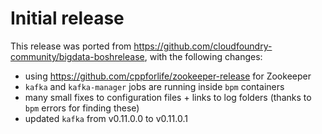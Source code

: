 # Initial release

This release was ported from https://github.com/cloudfoundry-community/bigdata-boshrelease, with the following changes:

* using https://github.com/cppforlife/zookeeper-release for Zookeeper
* `kafka` and `kafka-manager` jobs are running inside `bpm` containers
* many small fixes to configuration files + links to log folders (thanks to `bpm` errors for finding these)
* updated `kafka` from v0.11.0.0 to v0.11.0.1
